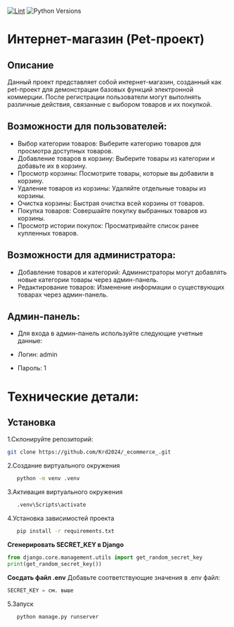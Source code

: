 [![Lint](https://github.com/Krd2024/_ecommerce_/actions/workflows/lint.yml/badge.svg)](https://github.com/Krd2024/_ecommerce_/actions/workflows/lint.yml)
![Python Versions](https://img.shields.io/pypi/pyversions/Django.svg)
# Интернет-магазин (Pet-проект)
## Описание
Данный проект представляет собой интернет-магазин, созданный как pet-проект для демонстрации базовых функций электронной коммерции. После регистрации пользователи могут выполнять различные действия, связанные с выбором товаров и их покупкой.

## Возможности для пользователей:
- Выбор категории товаров: Выберите категорию товаров для просмотра доступных товаров.
- Добавление товаров в корзину: Выберите товары из категории и добавьте их в корзину.
- Просмотр корзины: Посмотрите товары, которые вы добавили в корзину.
- Удаление товаров из корзины: Удаляйте отдельные товары из корзины.
- Очистка корзины: Быстрая очистка всей корзины от товаров.
- Покупка товаров: Совершайте покупку выбранных товаров из корзины.
- Просмотр истории покупок: Просматривайте список ранее купленных товаров.
## Возможности для администратора:
- Добавление товаров и категорий: Администраторы могут добавлять новые категории товары через админ-панель.
- Редактирование товаров: Изменение информации о существующих товарах через админ-панель.
## Админ-панель:
- Для входа в админ-панель используйте следующие учетные данные:

- Логин: admin
- Пароль: 1

# Технические детали:

## Установка

1.Склонируйте репозиторий:
   ```bash
   git clone https://github.com/Krd2024/_ecommerce_.git
```
2.Создание виртуального окружения
```bash
   python -m venv .venv
```
3.Активация виртуального окружения
```bash
   .venv\Scripts\activate
```
4.Установка зависимостей проекта
```bash
   pip install -r requirements.txt
```
**Сгенерировать SECRET_KEY в Django**
```python
from django.core.management.utils import get_random_secret_key
print(get_random_secret_key())
```
**Сосдать файл .env**
Добавьте соответствующие значения в .env файл:
```python
SECRET_KEY = см. выше
```
5.Запуск
```bash
   python manage.py runserver
```

